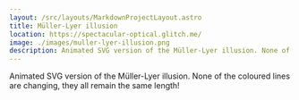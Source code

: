 ```yaml
---
layout: /src/layouts/MarkdownProjectLayout.astro
title: Müller-Lyer illusion
location: https://spectacular-optical.glitch.me/
image: ./images/muller-lyer-illusion.png
description: Animated SVG version of the Müller-Lyer illusion. None of the coloured lines are changing, they all remain the same length!
---
```

Animated SVG version of the Müller-Lyer illusion. None of the coloured lines are changing, they all remain the same length!